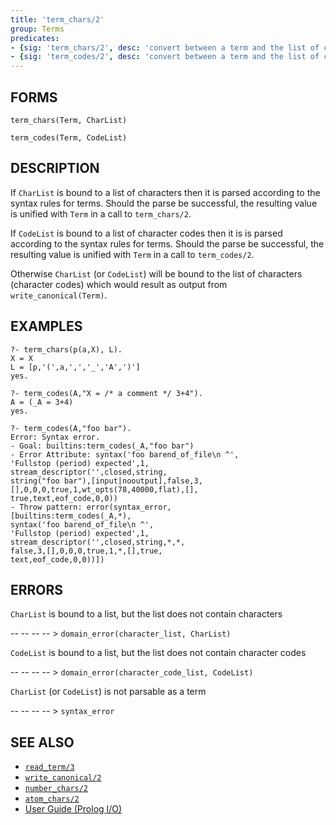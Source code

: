 ```yaml
---
title: 'term_chars/2'
group: Terms
predicates:
- {sig: 'term_chars/2', desc: 'convert between a term and the list of characters which represent the term'}
- {sig: 'term_codes/2', desc: 'convert between a term and the list of character codes which represent the term'}
---
```


## FORMS

```
term_chars(Term, CharList)

term_codes(Term, CodeList)
```

## DESCRIPTION

If `CharList` is bound to a list of characters then it is parsed according to the syntax rules for terms. Should the parse be successful, the resulting value is unified with `Term` in a call to `term_chars/2`.

If `CodeList` is bound to a list of character codes then it is is parsed according to the syntax rules for terms. Should the parse be successful, the resulting value is unified with `Term` in a call to `term_codes/2`.

Otherwise `CharList` (or `CodeList`) will be bound to the list of characters (character codes) which would result as output from `write_canonical(Term)`.


## EXAMPLES

```
?- term_chars(p(a,X), L).
X = X
L = [p,'(',a,',','_','A',')']
yes.
```
```
?- term_codes(A,"X = /* a comment */ 3+4").
A = (_A = 3+4)
yes.
```
```
?- term_codes(A,"foo bar").
Error: Syntax error.
- Goal: builtins:term_codes(_A,"foo bar")
- Error Attribute: syntax('foo barend_of_file\n ^',
'Fullstop (period) expected',1,
stream_descriptor('',closed,string,
string("foo bar"),[input|nooutput],false,3,
[],0,0,0,true,1,wt_opts(78,40000,flat),[],
true,text,eof_code,0,0))
- Throw pattern: error(syntax_error,
[builtins:term_codes(_A,*),
syntax('foo barend_of_file\n ^',
'Fullstop (period) expected',1,
stream_descriptor('',closed,string,*,*,
false,3,[],0,0,0,true,1,*,[],true,
text,eof_code,0,0))])
```

## ERRORS

`CharList` is bound to a list, but the list does not contain characters

-- -- -- -- > `domain_error(character_list, CharList)`

`CodeList` is bound to a list, but the list does not contain character codes

-- -- -- -- > `domain_error(character_code_list, CodeList)`

`CharList` (or `CodeList`) is not parsable as a term

-- -- -- -- > `syntax_error`


## SEE ALSO

- [`read_term/3`](read12.html)
- [`write_canonical/2`](write12.html)
- [`number_chars/2`](numberchars2.html)
- [`atom_chars/2`](atomchars2.html)
- [User Guide (Prolog I/O)](../guide/10-Prolog-I-O.html)
